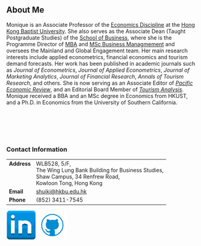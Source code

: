 ## About Me 

Monique is an Associate Professor of the [Economics Discipline](https://bus.hkbu.edu.hk/eng/bus/department/aef/faculty-members/index.jsp) at the [Hong Kong Baptist University](https://www.hkbu.edu.hk/). She also serves as the Associate Dean (Taught Postgraduate Studies) of the [School of Business](https://bus.hkbu.edu.hk/eng/bus/main/Index), where she is the Programme Director of [MBA](https://mba.hkbu.edu.hk/) and [MSc Business Managmement](https://mscbm.hkbu.edu.hk/eng/main/Index) and oversees the Mainland and Global Engagement team. Her main research interests include applied econometrics, financial economics and tourism demand forecasts. Her work has been published in academic journals such as *Journal of Econometrics*, *Journal of Applied Econometrics*, *Journal of Marketing Analytics*, *Journal of Financial Research*, *Annals of Tourism Research*, and others. She is now serving as an Associate Editor of [*Pacific Economic Review*](https://onlinelibrary.wiley.com/journal/14680106), and an Editorial Board Member of [*Tourism Analysis*](https://cognizantcommunication.com/publication/tourism-analysis-an-interdisciplinary-tourism-hospitality-journal/). Monique received a BBA and an MSc degree in Economics from HKUST, and a Ph.D. in Economics from the University of Southern California. 

<br/><br/> 
<br/><br/> 


### Contact Information

|              |                   | 
|:-------------|:------------------|
| **Address** <br /><br /><br /><br /> | WLB528, 5/F, <br />The Wing Lung Bank Building for Business Studies, <br />Shaw Campus, 34 Renfrew Road, <br />Kowloon Tong, Hong Kong| 
| **Email**    | <shuiki@hkbu.edu.hk>   | 
| **Phone**    | (852) 3411-7545     | 
  


<a href = "https://hk.linkedin.com/in/monique-wan-93a668122"><img src = "in.png" width = "78"/></a>
<a href = "https://github.com/Monique-Wan"><img src = "github.png" width = "78"/></a>



